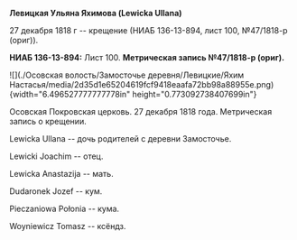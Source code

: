 **Левицкая Ульяна Яхимова (Lewicka Ullana)**

27 декабря 1818 г -- крещение (НИАБ 136-13-894, лист 100, №47/1818-р
(ориг)).

**НИАБ 136-13-894:** Лист 100. **Метрическая запись №47/1818-р (ориг).**

![](./Осовская волость/Замосточье деревня/Левицкие/Яхим Настасья/media/2d35d1e65204619fcf9418eaafa72bb98a88955e.png){width="6.496527777777778in"
height="0.773092738407699in"}

Осовская Покровская церковь. 27 декабря 1818 года. Метрическая запись о
крещении.

Lewicka Ullana -- дочь родителей с деревни Замосточье.

Lewicki Joachim -- отец.

Lewicka Anastazija -- мать.

Dudaronek Jozef -- кум.

Pieczaniowa Połonia -- кума.

Woyniewicz Tomasz -- ксёндз.

